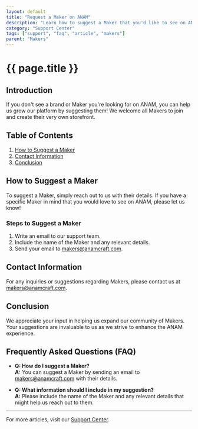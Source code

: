 ```yaml
---
layout: default
title: "Request a Maker on ANAM"
description: "Learn how to suggest a Maker that you'd like to see on ANAM."
category: "Support Center"
tags: ["support", "faq", "article", "makers"]
parent: "Makers"
---
```


# {{ page.title }}

## Introduction

If you don't see a brand or Maker you're looking for on ANAM, you can help us grow our platform by suggesting them! We welcome all Makers to join and create their very own storefront.

## Table of Contents
1. [How to Suggest a Maker](#how-to-suggest-a-maker)
2. [Contact Information](#contact-information)
3. [Conclusion](#conclusion)

## How to Suggest a Maker

To suggest a Maker, simply reach out to us with their details. If you have a specific Maker in mind that you would love to see on ANAM, please let us know!

### Steps to Suggest a Maker

1. Write an email to our support team.
2. Include the name of the Maker and any relevant details.
3. Send your email to [makers@anamcraft.com](mailto:makers@anamcraft.com).

## Contact Information

For any inquiries or suggestions regarding Makers, please contact us at [makers@anamcraft.com](mailto:makers@anamcraft.com).

## Conclusion

We appreciate your input in helping us expand our community of Makers. Your suggestions are invaluable to us as we strive to enhance the ANAM experience.

## Frequently Asked Questions (FAQ)

- **Q: How do I suggest a Maker?**  
  **A:** You can suggest a Maker by sending an email to [makers@anamcraft.com](mailto:makers@anamcraft.com) with their details.

- **Q: What information should I include in my suggestion?**  
  **A:** Please include the name of the Maker and any relevant details that might help us reach out to them.

---

For more articles, visit our [Support Center](https://support.anamcraft.com).